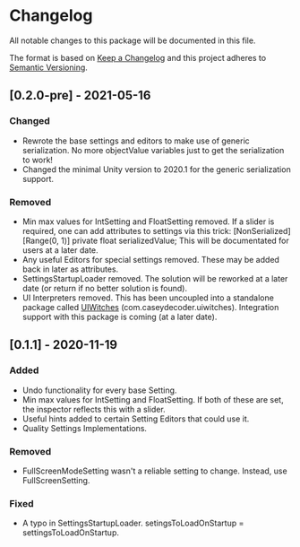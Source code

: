 # Changelog
All notable changes to this package will be documented in this file.

The format is based on [Keep a Changelog](http://keepachangelog.com/en/1.0.0/)
and this project adheres to [Semantic Versioning](http://semver.org/spec/v2.0.0.html).

## [0.2.0-pre] - 2021-05-16
### Changed
- Rewrote the base settings and editors to make use of generic serialization. No more objectValue variables just to get the serialization to work!
- Changed the minimal Unity version to 2020.1 for the generic serialization support.

### Removed
- Min max values for IntSetting and FloatSetting removed. If a slider is required, one can add attributes to settings via this trick: [NonSerialized] [Range(0, 1)] private float serializedValue; This will be documentated for users at a later date.
- Any useful Editors for special settings removed. These may be added back in later as attributes.
- SettingsStartupLoader removed. The solution will be reworked at a later date (or return if no better solution is found).
- UI Interpreters removed. This has been uncoupled into a standalone package called [UIWitches](https://github.com/Casey-Hofland/UIWitches) (com.caseydecoder.uiwitches). Integration support with this package is coming (at a later date).

## [0.1.1] - 2020-11-19
### Added
- Undo functionality for every base Setting.
- Min max values for IntSetting and FloatSetting. If both of these are set, the inspector reflects this with a slider.
- Useful hints added to certain Setting Editors that could use it.
- Quality Settings Implementations.

### Removed
- FullScreenModeSetting wasn't a reliable setting to change. Instead, use FullScreenSetting.

### Fixed
- A typo in SettingsStartupLoader. setingsToLoadOnStartup = settingsToLoadOnStartup.